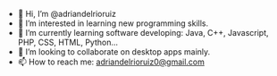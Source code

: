 - 👋 Hi, I’m @adriandelrioruiz
- 👀 I’m interested in learning new programming skills. 
- 🌱 I’m currently learning software developing: Java, C++, Javascript, PHP, CSS, HTML, Python...
- 💞️ I’m looking to collaborate on desktop apps mainly.
- 📫 How to reach me: adriandelrioruiz0@gmail.com

